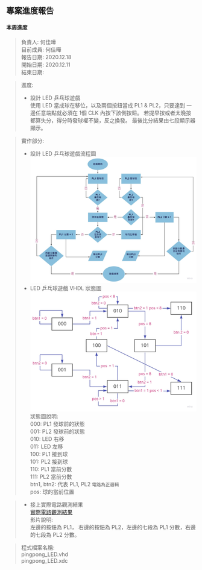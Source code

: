 ## 專案進度報告
#### 本周進度
> 負責人: 何佳曄 \
> 目前成員: 何佳曄 \
> 報告日期: 2020.12.18 \
> 開始日期: 2020.12.11 \
> 結束日期: 

> 進度:  
> * 設計 LED 乒乓球遊戲  
> 使用 LED 當成球在移位，以及兩個按鈕當成 PL1 & PL2，只要達到
> 一邊任意端點就必須在 1個 CLK 內按下該側按鈕。
> 若提早按或者太晚按都算失分，得分時發球權不變，反之換發。
> 最後比分結果由七段顯示器顯示。  

> 實作部分:  
> * 設計 LED 乒乓球遊戲流程圖  
> ![LED 乒乓球遊戲流程圖](https://github.com/Sapphire1002/VHDL/blob/main/06%20pingpong_led/pingpong_programming_pic.jpg)  
> * LED 乒乓球遊戲 VHDL 狀態圖    
> ![LED 乒乓球遊戲狀態圖](https://github.com/Sapphire1002/VHDL/blob/main/06%20pingpong_led/pingpong_led_pic.jpg)   
> 狀態圖說明:    
> 000: PL1 發球前的狀態  
> 001: PL2 發球前的狀態  
> 010: LED 右移  
> 011: LED 左移  
> 100: PL1 接到球  
> 101: PL2 接到球  
> 110: PL1 當前分數  
> 111: PL2 當前分數  
> btn1, btn2: 代表 PL1, PL2  `電路為正邏輯`  
> pos: 球的當前位置  

> * 接上實際電路觀測結果  
> [實際電路觀測結果](https://drive.google.com/file/d/17KoJ02tQW8P4xKnkNdryfAqvog-4ffQe/view?usp=sharing)   
> 影片說明:  
> 左邊的按鈕為 PL1， 右邊的按鈕為 PL2，左邊的七段為 PL1 分數，右邊的七段為 PL2 分數。  

> 程式檔案名稱:  
> pingpong_LED.vhd  
> pingpong_LED.xdc
